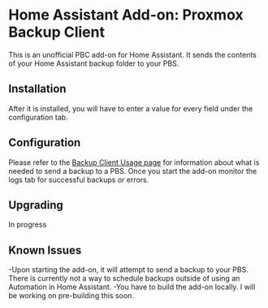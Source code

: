 # Home Assistant Add-on: Proxmox Backup Client
This is an unofficial PBC add-on for Home Assistant. It sends the contents of your Home Assistant backup folder to your PBS.

## Installation
After it is installed, you will have to enter a value for every field under the configuration tab.

## Configuration
Please refer to the [Backup Client Usage page](https://pbs.proxmox.com/docs/backup-client.html#client-usage) for information about what is needed to send a backup to a PBS. Once you start the add-on monitor the logs tab for successful backups or errors.

## Upgrading
In progress

## Known Issues
-Upon starting the add-on, it will attempt to send a backup to your PBS. There is currently not a way to schedule backups outside of using an Automation in Home Assistant.
-You have to build the add-on locally. I will be working on pre-building this soon.
